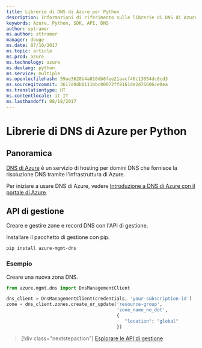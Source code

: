 ```yaml
---
title: Librerie di DNS di Azure per Python
description: Informazioni di riferimento sulle librerie di DNS di Azure per Python
keywords: Azure, Python, SDK, API, DNS
author: sptramer
ms.author: sttramer
manager: douge
ms.date: 07/10/2017
ms.topic: article
ms.prod: azure
ms.technology: azure
ms.devlang: python
ms.service: multiple
ms.openlocfilehash: 59ae3628b4a810db8fee21aacf46c13054dc8cd3
ms.sourcegitcommit: 3617d0db0111bbc00072ff8161de2d76606ce0ea
ms.translationtype: HT
ms.contentlocale: it-IT
ms.lasthandoff: 08/18/2017
---
```

# <a name="azure-dns-libraries-for-python"></a>Librerie di DNS di Azure per Python

## <a name="overview"></a>Panoramica

[DNS di Azure](/azure/dns/dns-overview) è un servizio di hosting per domini DNS che fornisce la risoluzione DNS tramite l'infrastruttura di Azure.

Per iniziare a usare DNS di Azure, vedere [Introduzione a DNS di Azure con il portale di Azure](/azure/dns/dns-getstarted-portal).

## <a name="management-apis"></a>API di gestione

Creare e gestire zone e record DNS con l'API di gestione.

Installare il pacchetto di gestione con pip.

```bash
pip install azure-mgmt-dns
```

### <a name="example"></a>Esempio

Creare una nuova zona DNS.

```python
from azure.mgmt.dns import DnsManagementClient

dns_client = DnsManagementClient(credentials, 'your-subscription-id')
zone = dns_client.zones.create_or_update('resource-group',
                                         'zone_name_no_dot',
                                         {
                                            "location": "global"
                                         })

```

> [!div class="nextstepaction"]
> [Esplorare le API di gestione](/python/api/overview/azure/dns/managementlibrary)

